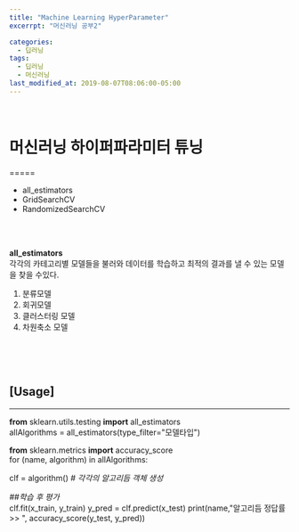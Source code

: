 ```yaml
---
title: "Machine Learning HyperParameter"
excerrpt: "머신러닝 공부2"

categories:
  - 딥러닝
tags:
  - 딥러닝
  - 머신러닝
last_modified_at: 2019-08-07T08:06:00-05:00
---
```

<br>

# 머신러닝 하이퍼파라미터 튜닝
=====
- all_estimators
- GridSearchCV
- RandomizedSearchCV

<br>
<br>

**all_estimators**  
각각의 카테고리별 모델들을 불러와 데이터를 학습하고 최적의 결과를 낼 수 있는 모델을 찾을 수있다.
1. 분류모델
2. 회귀모델
3. 클러스터링 모델
4. 차원축소 모델

<br>
<br>
<br>

## __[Usage]__
-----

**from** sklearn.utils.testing **import** all_estimators  
allAlgorithms = all_estimators(type_filter="모델타입")

__from__ sklearn.metrics __import__ accuracy_score  
for (name, algorithm) in allAlgorithms:

  clf = algorithm()   *# 각각의 알고리듬 객체 생성*

  *##학습 후 평가*  
  clf.fit(x_train, y_train)
  y_pred = clf.predict(x_test)
  print(name,"알고리듬 정답률 >> ", accuracy_score(y_test, y_pred))
